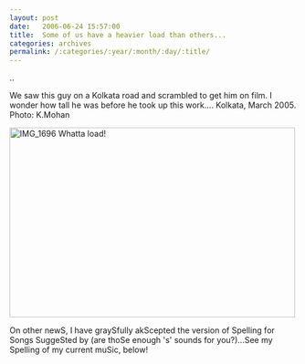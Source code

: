 ```yaml
---
layout: post
date:	2006-06-24 15:57:00
title:  Some of us have a heavier load than others...
categories: archives
permalink: /:categories/:year/:month/:day/:title/
---
```

..


We saw this guy on a Kolkata road and scrambled to get him on film. I wonder how tall he was before he took up this work....
Kolkata, March 2005. Photo: K.Mohan



<A title="Photo Sharing" href="http://www.flickr.com/photos/86494503@N00/172598845/"><IMG height=333 alt="IMG_1696 Whatta load!" src="http://static.flickr.com/67/172598845_67b8f6b4fa.jpg" width=500></A>





On other newS, I have graySfully akScepted the version of Spelling for Songs SuggeSted by <LJ user="sunson"> (are thoSe enough 's' sounds for you?)...See my Spelling of my current muSic, below!
